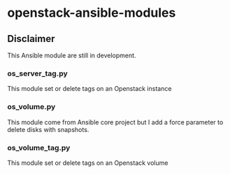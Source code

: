 # openstack-ansible-modules
## Disclaimer 
This Ansible module are still in development.

### os_server_tag.py

This module set or delete tags on an Openstack instance

### os_volume.py

This module come from Ansible core project but I add a force parameter to delete disks with snapshots.

### os_volume_tag.py

This module set or delete tags on an Openstack volume
